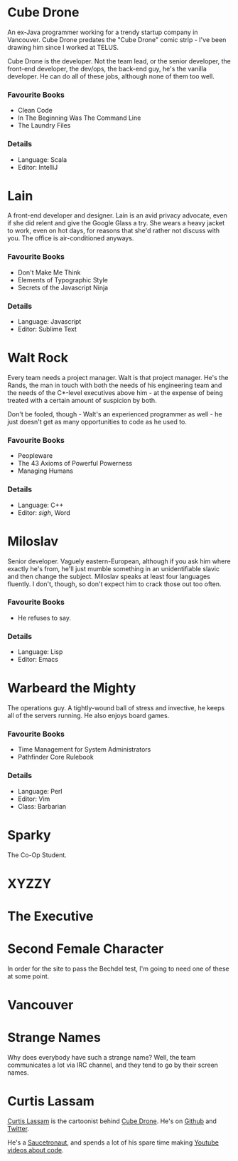 
Cube Drone 
==========
An ex-Java programmer working for a trendy startup company in Vancouver. 
Cube Drone predates the "Cube Drone" comic strip - I've been drawing him
since I worked at TELUS. 

Cube Drone is the developer. Not the team lead, or the senior developer, 
the front-end developer, the dev/ops, the back-end guy, he's the vanilla
developer. He can do all of these jobs, although none of them too well.

### Favourite Books
 * Clean Code
 * In The Beginning Was The Command Line 
 * The Laundry Files

### Details
 * Language: Scala
 * Editor: IntelliJ

Lain
====
A front-end developer and designer. Lain is an avid privacy advocate, even 
if she did relent and give the Google Glass a try. She wears a heavy jacket
to work, even on hot days, for reasons that she'd rather not discuss with
you. The office is air-conditioned anyways. 

### Favourite Books
 * Don't Make Me Think
 * Elements of Typographic Style
 * Secrets of the Javascript Ninja

### Details
 * Language: Javascript
 * Editor: Sublime Text

Walt Rock
=========
Every team needs a project manager. Walt is that project manager. He's the Rands,
the man in touch with both the needs of his engineering team and the needs of
the C*-level executives above him - at the expense of being treated with a certain 
amount of suspicion by both. 

Don't be fooled, though - Walt's an experienced programmer as well - he just doesn't
get as many opportunities to code as he used to.

### Favourite Books
 * Peopleware
 * The 43 Axioms of Powerful Powerness
 * Managing Humans

### Details 
 * Language: C++
 * Editor: *sigh*, Word

Miloslav
========
Senior developer. Vaguely eastern-European, although if you ask him where exactly 
he's from, he'll just mumble something in an unidentifiable slavic and then change 
the subject. Miloslav speaks at least four languages fluently. I don't, though, 
so don't expect him to crack those out too often. 

### Favourite Books
 * He refuses to say. 

### Details 
 * Language: Lisp
 * Editor: Emacs

Warbeard the Mighty
===================
The operations guy. A tightly-wound ball of stress and invective, he keeps all of 
the servers running. He also enjoys board games.  

### Favourite Books
 * Time Management for System Administrators
 * Pathfinder Core Rulebook

### Details
 * Language: Perl
 * Editor: Vim
 * Class: Barbarian

Sparky
======
The Co-Op Student.  


XYZZY
=====

The Executive
=============




Second Female Character 
=======================
In order for the site to pass the Bechdel test, I'm going to need one of these at some point. 


Vancouver
=========


Strange Names
=============
Why does everybody have such a strange name? Well, the team communicates a lot via IRC channel, 
and they tend to go by their screen names. 

Curtis Lassam
=============

[Curtis Lassam](http://curtis.lassam.net) is the cartoonist behind 
[Cube Drone](http://cube-drone.com). He's on [Github](http://github.com/classam)
and [Twitter](http://twitter.com/classam).

He's a [Saucetronaut](https://saucelabs.com/), and spends a lot of his spare
time making [Youtube videos about code](https://www.youtube.com/channel/UC8KxkYgafaJnzyWz1pq_glg). 
